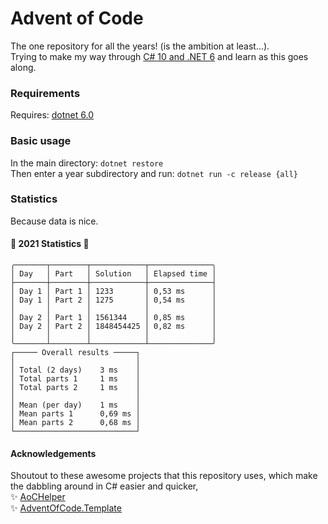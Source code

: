 # Advent of Code 
The one repository for all the years! (is the ambition at least...).  
Trying to make my way through [C# 10 and .NET 6](https://isbnsearch.org/isbn/9781801077361) and learn as this goes along.

### Requirements
Requires: [dotnet 6.0](https://dotnet.microsoft.com/download/dotnet/6.0)

### Basic usage
In the main directory: `dotnet restore`  
Then enter a year subdirectory and run: `dotnet run -c release {all}`

### Statistics
Because data is nice.

#### 🎄 2021 Statistics 🎄
```
╭───────┬────────┬────────────┬──────────────╮
│ Day   │ Part   │ Solution   │ Elapsed time │
├───────┼────────┼────────────┼──────────────┤
│ Day 1 │ Part 1 │ 1233       │ 0,53 ms      │
│ Day 1 │ Part 2 │ 1275       │ 0,54 ms      │
│       │        │            │              │
│ Day 2 │ Part 1 │ 1561344    │ 0,85 ms      │
│ Day 2 │ Part 2 │ 1848454425 │ 0,82 ms      │
│       │        │            │              │
╰───────┴────────┴────────────┴──────────────╯
┌───── Overall results ─────┐
│                           │
│ Total (2 days)    3 ms    │
│ Total parts 1     1 ms    │
│ Total parts 2     1 ms    │
│                           │
│ Mean (per day)    1 ms    │
│ Mean parts 1      0,69 ms │
│ Mean parts 2      0,68 ms │
└───────────────────────────┘
```

#### Acknowledgements
Shoutout to these awesome projects that this repository uses, which make the dabbling around in C# easier and quicker,  
✨ [AoCHelper](https://github.com/eduherminio/AoCHelper)  
✨ [AdventOfCode.Template](https://github.com/eduherminio/AdventOfCode.Template)  





